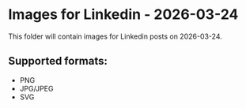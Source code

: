 # Images for Linkedin - 2026-03-24

This folder will contain images for Linkedin posts on 2026-03-24.

## Supported formats:
- PNG
- JPG/JPEG
- SVG
